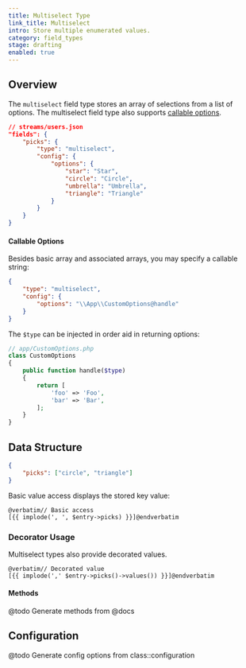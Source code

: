 ```yaml
---
title: Multiselect Type
link_title: Multiselect
intro: Store multiple enumerated values.
category: field_types
stage: drafting
enabled: true
---
```


## Overview

The `multiselect` field type stores an array of selections from a list of options. The multiselect field type also supports [callable options](#callable-options).

```json
// streams/users.json
"fields": {
    "picks": {
        "type": "multiselect",
        "config": {
            "options": {
                "star": "Star",
                "circle": "Circle",
                "umbrella": "Umbrella",
                "triangle": "Triangle"
            }
        }
    }
}
```

#### Callable Options

Besides basic array and associated arrays, you may specify a callable string:

```json
{
    "type": "multiselect",
    "config": {
        "options": "\\App\\CustomOptions@handle"
    }
}
```

The `$type` can be injected in order aid in returning options:

```php
// app/CustomOptions.php
class CustomOptions
{
    public function handle($type)
    {
        return [
            'foo' => 'Foo',
            'bar' => 'Bar',
        ];
    }
}
```

## Data Structure

```json
{
    "picks": ["circle", "triangle"]
}
```

Basic value access displays the stored key value:

```blade
@verbatim// Basic access
[{{ implode(', ', $entry->picks) }}]@endverbatim
```

### Decorator Usage

Multiselect types also provide decorated values.

```blade
@verbatim// Decorated value
[{{ implode(',' $entry->picks()->values()) }}]@endverbatim
```

#### Methods

@todo Generate methods from @docs

## Configuration

@todo Generate config options from class::configuration
